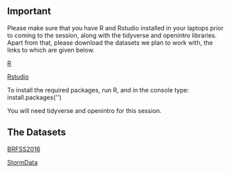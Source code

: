 ## Important

Please make sure that you have R and Rstudio installed in your laptops prior to coming to the session, along with the tidyverse and openintro libraries.
Apart from that, please download the datasets we plan to work with, the links to which are given below.

[R](https://cloud.r-project.org/)

[Rstudio](https://www.rstudio.com/products/rstudio/download/)

To install the required packages, run R, and in the console type: install.packages('<package name>')

You will need tidyverse and openintro for this session.

## The Datasets

[BRFSS2016](https://www.cdc.gov/brfss/annual_data/2016/files/LLCP2016XPT.zip)

[StormData](https://drive.google.com/drive/folders/1c-DjQYzO2thgKOMPciKE--HOKylruNQt?usp=sharing)
